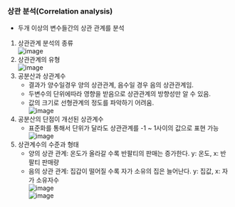 ### 상관 분석(Correlation analysis)
   - 두개 이상의 변수들간의 상관 관계를 분석

1. 상관관계 분석의 종류<br>![image](https://user-images.githubusercontent.com/84116509/163301345-885c5cf3-b93e-477d-828c-ee5c8cef1f8e.png)
2. 상관관계의 유형<br>![image](https://user-images.githubusercontent.com/84116509/163301369-403c1e36-54d5-488c-9942-115ade9a4a17.png)
3. 공분산과 상관계수
   - 결과가 양수일경우 양의 상관관계, 음수일 경우 음의 상관관계임.
   - 두변수의 단위에따라 영향을 받음으로 상관관계의 방향성만 알 수 있음.
   - 값의 크기로 선형관계의 정도를 파악하기 어려움.<br>![image](https://user-images.githubusercontent.com/84116509/163301388-190929ac-cbbc-4b63-9315-afdfd47e7bcf.png)
4. 공분산의 단점이 개선된 상관계수
   - 표준화를 통해서 단위가 달라도 상관관계를 -1 ~ 1사이의 값으로 표현 가능<br>![image](https://user-images.githubusercontent.com/84116509/163301418-ea936f3a-f77b-432a-b7f0-ca42125c5f5c.png)
5. 상관계수의 수준과 형태
   - 양의 상관 관계: 온도가 올라갈 수록 반팔티의 판매는 증가한다. y: 온도, x: 반팔티 판매량
   - 음의 상관 관계: 집갑이 떨어질 수록 자가 소유의 집은 늘어난다. y: 집값, x: 자가 소유자수<br>![image](https://user-images.githubusercontent.com/84116509/163301435-ea46ca82-53d3-4cc4-b547-a7273693d90e.png)
<Br>![image](https://user-images.githubusercontent.com/84116509/163301453-2ce22603-14df-4804-99f3-6cc636cca3d3.png)

